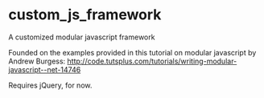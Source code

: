 custom_js_framework
===================

A customized modular javascript framework

Founded on the examples provided in this tutorial on modular javascript by Andrew Burgess: http://code.tutsplus.com/tutorials/writing-modular-javascript--net-14746

Requires jQuery, for now.